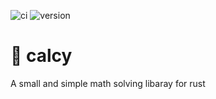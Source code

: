 ![ci](https://github.com/benegamz/calcy/actions/workflows/rust.yml/badge.svg)
![version](https://img.shields.io/badge/version-0.0.1-limegreen)

# 🧮 calcy 
A small and simple math solving libaray for rust
